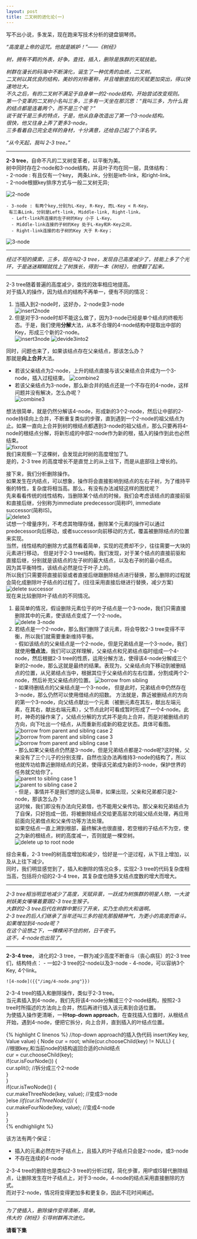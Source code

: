 ```yaml
---
layout: post
title: 二叉树的进化论(一)
---
```

  写不出小说，多发呆，现在跑来写技术分析的键盘钢琴师。  
  
  *“高度是上帝的诅咒。他就是嫉妒！”——《树经》*  
    
  *树，拥有不羁的外表，好争。查找，插入，删除是族群的天赋技能。*  
  
  *树群在漫长的码海中不断演化，诞生了一种优秀的血统，二叉树。  
二叉树以其优良的结构，美妙的对称著称，并且增删查找的天赋更加突出，得以快速地壮大。  
  不久之后，有的二叉树不满足于自身单一的2-node结构，开始尝试改变规则。  
第一个变革的二叉树小名叫三多，三多有一天坐在那沉思：“我叫三多，为什么我的结点都是连着两个，而不是三个呢？”  
  说干就干是三多的特点，于是，他从自身改造出了第一个3-node结构。  
很快，他又往身上弄了更多3-node。   
三多看着自己完全走样的身材，十分满意，还给自己起了个洋名字。*  

  *“从今天起，我叫 2-3 tree。”*  

  ****
  
  **2-3 tree**，自命不凡的二叉树变革者，以平衡为美。  
  树中同时存在2-node和3-node结构，并且叶子均在同一层，具体结构：  
    - 2-node : 有且仅有一个key， 两条Link，分别是left-link，和right-link。  
    - 2-node根据key排序方式与一般二叉树无异;  
     
  ![2-node]({{"/img/2node.png"}})  

    - 3-node : 有两个key,分别为L-Key, R-Key, 而L-Key < R-Key。  
     有三条Link，分别是Left-link, Middle-link, Right-link，  
      - Left-link所连接的左子树的Key 小于 L-Key，  
      - Middle-link连接的子树的Key 处于L-Key和R-Key之间，  
      - Right-link连接的右子树的Key 大于 R-Key；  
  
  ![3-node]({{"/img/3node.png"}})    
***
*经过不短的摸索，三多，现在叫2-3 tree，发现自己高度减少了，技能上多了个光环，于是迷迷糊糊就找上了树族长，得到一本《树经》，他便翻了起来。*  

***

2-3 tree随着普遍的高度减少，查找的效率相应地提高。  
对于插入的操作，因为结点的结构不再单一，便有不同的情况：    
  1. 当插入到2-node时，这好办，2-node变3-node  
    ![insert2node]({{"/img/insert2node.png"}})  
  2. 但是对于3-node时却不能这么做了，因为3-node已经是单个结点的终极形态。于是，我们使用**分解**大法，从本不合理的4-node结构中提取出中部的Key，形成三个新的2-node。  
    ![insert3node]({{"/img/insert3node.png"}})
    ![devide3into2]({{"/img/devide3into2node.png"}})  

同时，问题也来了，如果该结点存在父亲结点，那该怎么办？  
那就是**向上合并**大法。  
  - 若该父亲结点为2-node，上升的结点直接与该父亲结点合并成为一个3-node，插入过程结束。
    ![combine2]({{"/img/combine2parent.png"}})  
  - 若该父亲结点为3-node，那么新合并的结点还是一个不存在的4-node，这样问题并没有解决，怎么办呢？  
    ![combine3]({{"/img/combine3parent.png"}})  

  想法很简单，就是仍然分解该4-node，形成新的3个2-node，然后让中部的2-node持续向上合并，不断重复类似的步骤，直到遇到一个2-node的祖父结点为止。如果一直向上合并到树的根结点都遇到3-node的祖父结点，那么只要再将4-node的根结点分解，将新形成的中部2-node作为新的根，插入的操作到此也必然结束。  
    ![fixroot]({{"/img/fix3root.png"}})  
我们来观察一下这棵树，会发现此时树的高度增加了1。  
是的，2-3 tree 的高度增长不是直觉上的从上往下，而是从底部往上增长的。  

接下来，我们分析删除操作。  
如果发生在内结点，可以想象，操作将会直接影响到结点的左右子树，为了维持平衡的特性，复杂度将相当高。那么，有没有办法减轻这样的困扰呢？  
先来看看传统的线性结构，当删除某个结点的时候，我们会考虑该结点的直接前驱和直接后继，分别称为immediate predecessor(简称IP), immediate successor(简称IS)。  
  ![delete3]({{"/img/delete3.png"}})  
试想一个增量序列，不考虑其物理存储，删除某个元素的操作可以通过predecessor向后移动，或者successor向前移动的方式，覆盖被删除结点的位置来实现。  
当然，线性结构的删除方式虽然看着简单，实现的花费却不少，往往需要一大块的元素进行移动，
但是对于2-3 tree结构，我们发现，对于某个结点的直接前驱和直接后继，分别就是该结点的左子树的最大结点，以及右子树的最小结点。  
因为其平衡特性，该结点必然是位于叶子上的。  
所以我们只需要将直接前驱或者直接后继跟删除结点进行替换，那么删除的过程就会简化成删除叶子结点的过程了。(往往采用直接后继进行替换，减少方案)  
  ![delete successor]({{"/img/delsuccessor.png"}})  
现在来比较删除叶子结点的不同情况。  
  1. 最简单的情况，假设删除元素位于的叶子结点是一个3-node，我们只需直接删除其中的元素，使该结点变成了一个2-node。  
  ![delete 3-node]({{"/img/del3node.png"}})  
  2. 若结点是一个2-node，那么我们删除了该元素，将会导致2-3 tree变得不平衡，所以我们就需要重新维持平衡。  
    - 假如该结点的父亲结点是一个2-node，但是兄弟结点是一个3-node，我们就使用**借点法**，我们可以这样理解，父亲结点和兄弟结点临时组成一个4-node，然后根据2-3 tree的性质，运用分解方法，使得该4-node分解成三个新的2-node，那么这就是最终的结果。表现为，父亲结点向下移动到被删结点的位置，从兄弟结点当中，根据其位于父亲结点的左右位置，分割成两个2-node，然后补充父亲结点的位置。 
    ![borrow from sibling]({{"/img/borrow3sib.png"}})  
    - 如果待删结点的父亲结点是一个3-node， 但是此时，兄弟结点中仍然存在3-node，那么仍然可以使用借结点的招数。
    方法就是，靠近被删结点的方向的第一个3-node，向父结点献出一个元素（被删元素在其左，献出左端元素，在其右，献出右端元素），父节点此时可看成暂时形成了一个4-node。此时，神奇的操作来了，父结点分解的方式并不是向上合并，而是对被删结点的方向，向下吐出一个结点，从而重新形成新的稳定状态。具体可看图。
    ![borrow from parent and sibling case 2]({{"/img/del3parent2.png"}})  
    ![borrow from parent and sibling case 3]({{"/img/del3parent3.png"}})  
    ![borrow from parent and sibling case 1]({{"/img/del3parent1.png"}})  
    - 那么如果父亲结点仍然是3-node，但是兄弟结点都是2-node呢?这时候，父亲没有了三个儿子的分别支撑，自然也没办法再维持3-node的结构了，所以他就传功给靠近删除结点的兄弟，使得该兄弟成为新的3-node，保护世界的任务就交给你了。  
    ![parent to sibling case 1]({{"/img/del3parent2sib1.png"}})  
    ![parent to sibling case 2]({{"/img/del3parent2sib2.png"}})  
    - 但是，事情并不是我们想的这么简单，如果出现，父亲和兄弟都只是2-node，那该怎么办？  
  这时候，我们即没有办法向兄弟借，也不能用父亲传功。那父亲和兄弟结点为了自保，只好抱成一团，将被删除结点交给更高层次的祖父结点处理，再应用前面向兄弟借点和父亲传功等方法处理。  
  如果空结点一直上溯到根部，最终解决也很直接，若空根的子结点不为空，使之为新的根结点，树的高度减一，否则就是一棵空树。  
    ![delete up to root node]({{"/img/delup2root.png"}})
  
  综合来看，2-3 tree的树高度增加和减少，恰好是一个逆过程，从下往上增加，以及从上往下减少。  
  同时，我们明显感觉到了，插入和删除的情况众多，实现2-3 tree的代码复杂度相当高，包括将介绍的2-3-4 tree，其复杂度也随多叉结点度数的增大而增大。

***
  *2-3 tree相当明显地减少了高度，天赋异禀，一跃成为树族群的明星人物，一大波树妖美女嚷嚷着要跟2-3 tree生猴子。  
  大群的2-3 tree后代在树群中繁衍了开来，实乃生命的大和谐啊。  
  2-3 tree的后人们继承了当年还叫三多的祖先那股精神气，为更小的高度而奋斗。  如果增加到4-node呢？  
  在这个设想之下，一棵棵闲不住的树，日干夜干。  
  这不，4-node也出现了。*  
  
***

  **2-3-4 tree**， 进化的2-3 tree，一群为减少高度不断奋斗（丧心病狂）的2-3 tree们，结构特点：
    - 一如2-3 tree的2-node以及3-node
    - 4-node，可以容纳3个Key, 4个link。 
     
    ![4-node]({{"/img/4-node.png"}})  

2-3-4 tree的插入和删除操作，类似于2-3 tree。  
当元素插入到4-node，我们先将该4-node分解成三个2-node结构，按照2-3 tree时所描述的方法向上合并，然后再进行插入该元素到合适位置。  
为使插入操作更清晰，一种**top-down approach**，在查找插入位置时，从根结点开始，遇到4-node，便把它拆分，向上合并，直到插入的叶结点位置。

{% highlight C linenos %}
 //top-down approach的插入伪代码
 insert(Key key, Value value) {
     Node cur = root;
     while(cur.chooseChild(key) != NULL) {   
         //根据key,和当前node的结构返回合适的child结点  
         cur = cur.chooseChild(key);  
         if(cur.isFourNode()) {  
            cur.split(); //拆分成三个2-node  
         }  
     }  
     if(cur.isTwoNode()) {  
        cur.makeThreeNode(key, value); //变成3-node  
     }else /*if(cur.isThreeNode())*/ {  
        cur.makeFourNode(key, value); //变成4-node  
     }  
 }  
{% endhighlight %}  
  
该方法有两个保证：  
  - 插入的元素必然在叶子结点上，且插入的叶子结点只会是2-node，或3-node  
  - 不存在连续的4-node  
  
2-3-4 tree的删除也是类似2-3 tree的分析过程，简化步骤，用IP或IS替代删除结点，让删除发生在叶子结点上，对于3-node，4-node的结点采用直接删除的方式。  
而对于2-node，情况将变得更加多和更复杂，因此不花时间阐述。  

***
*为了使插入，删除操作变得清晰，简单。  
伟大的《树经》引导树群再次进化。*  
  
**请看下集**  
